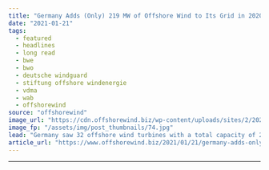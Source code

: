 ```yaml
---
title: "Germany Adds (Only) 219 MW of Offshore Wind to Its Grid in 2020"
date: "2021-01-21"
tags: 
  - featured
  - headlines
  - long read
  - bwe
  - bwo
  - deutsche windguard
  - stiftung offshore windenergie
  - vdma
  - wab
  - offshorewind
source: "offshorewind"
image_url: "https://cdn.offshorewind.biz/wp-content/uploads/sites/2/2021/01/21140008/Copyright-Siemens-Tennet.jpg"
image_fp: "/assets/img/post_thumbnails/74.jpg"
lead: "Germany saw 32 offshore wind turbines with a total capacity of 219 MW connected"
article_url: "https://www.offshorewind.biz/2021/01/21/germany-adds-only-219-mw-of-offshore-wind-to-its-grid-in-2020/"
---
```


---
